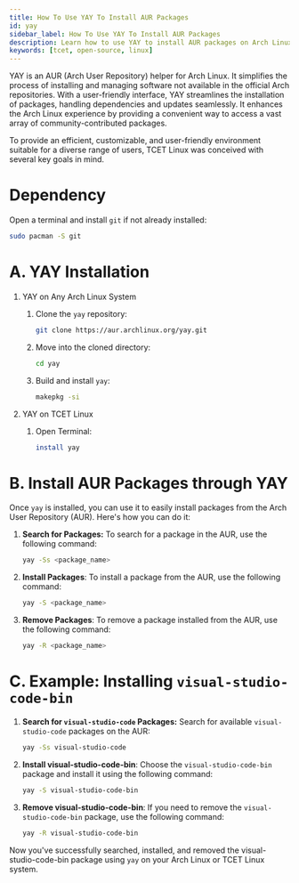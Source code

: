 ```yaml
---
title: How To Use YAY To Install AUR Packages
id: yay
sidebar_label: How To Use YAY To Install AUR Packages
description: Learn how to use YAY to install AUR packages on Arch Linux and TCET Linux.
keywords: [tcet, open-source, linux]
---
```


YAY is an AUR (Arch User Repository) helper for Arch Linux. It simplifies the process of installing and managing software not available in the official Arch repositories. With a user-friendly interface, YAY streamlines the installation of packages, handling dependencies and updates seamlessly. 
It enhances the Arch Linux experience by providing a convenient way to access a vast array of community-contributed packages.

To provide an efficient, customizable, and user-friendly environment suitable for a diverse range of users, TCET Linux was conceived with several key goals in mind.

# Dependency

Open a terminal and install `git` if not already installed:

```bash
sudo pacman -S git
```
# A. YAY Installation

   1. YAY on Any Arch Linux System 

      1. Clone the `yay` repository:

         ```bash
         git clone https://aur.archlinux.org/yay.git
         ```

      2. Move into the cloned directory:

         ```bash
         cd yay
         ```

      3. Build and install `yay`:

         ```bash
         makepkg -si
         ```

   2. YAY on TCET Linux

      1. Open Terminal:

         ```bash
         install yay
         ```


# B. Install AUR Packages through YAY

Once `yay` is installed, you can use it to easily install packages from the Arch User Repository (AUR). Here's how you can do it:

   1. **Search for Packages:**
      To search for a package in the AUR, use the following command:

      ```bash
      yay -Ss <package_name>
      ```
   
   2. **Install Packages**:
      To install a package from the AUR, use the following command:
   
      ```bash
      yay -S <package_name>
      ```
   
   4. **Remove Packages**:
      To remove a package installed from the AUR, use the following command:
   
      ```bash
      yay -R <package_name>
      ```

# C. Example: Installing `visual-studio-code-bin`

1. **Search for `visual-studio-code` Packages:**
   Search for available `visual-studio-code` packages on the AUR:

   ```bash
   yay -Ss visual-studio-code
   ```
2. **Install visual-studio-code-bin**:
   Choose the `visual-studio-code-bin` package and install it using the following command:

   ```bash
   yay -S visual-studio-code-bin
   ```
3. **Remove visual-studio-code-bin**:
   If you need to remove the `visual-studio-code-bin` package, use the following command:

   ```bash
   yay -R visual-studio-code-bin
   ```
Now you've successfully searched, installed, and removed the visual-studio-code-bin package using `yay` on your Arch Linux or TCET Linux system.
<br />
